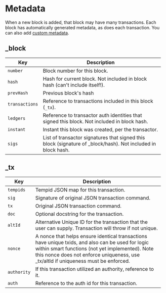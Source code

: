 # Metadata

When a new block is added, that block may have many transactions. Each block has automatically generated metadata, as does each transaction. You can also add [custom metadata](/docs/transact/basics#adding-custom-metadata).

## _block

Key | Description
---|---
`number` | Block number for this block.
`hash` | Hash for current block. Not included in block hash (can't include itself!).
`prevHash` | Previous block's hash
`transactions` | Reference to transactions included in this block (`_tx`).
`ledgers` | Reference to transactor auth identities that signed this block. Not included in block hash.
`instant` | Instant this block was created, per the transactor.
`sigs` | List of transactor signatures that signed this block (signature of _block/hash). Not included in block hash.

## _tx

Key | Description
---|---
`tempids` | Tempid JSON map for this transaction.
`sig` | Signature of original JSON transaction command.
`tx` | Original JSON transaction command.
`doc` | Optional docstring for the transaction.
`altId` | Alternative Unique ID for the transaction that the user can supply. Transaction will throw if not unique.
`nonce` | A nonce that helps ensure identical transactions have unique txids, and also can be used for logic within smart functions (not yet implemented). Note this nonce does not enforce uniqueness, use _tx/altId if uniqueness must be enforced.
`authority` | If this transaction utilized an authority, reference to it.
`auth` | Reference to the auth id for this transaction.
